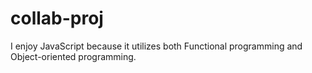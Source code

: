 # collab-proj

I enjoy JavaScript because it utilizes both Functional programming and Object-oriented programming.
